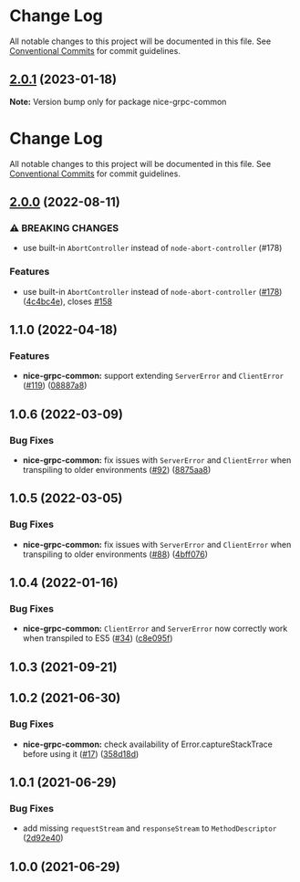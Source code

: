 # Change Log

All notable changes to this project will be documented in this file. See
[Conventional Commits](https://conventionalcommits.org) for commit guidelines.

## [2.0.1](https://github.com/deeplay-io/nice-grpc/compare/nice-grpc-common@2.0.0...nice-grpc-common@2.0.1) (2023-01-18)

**Note:** Version bump only for package nice-grpc-common

# Change Log

All notable changes to this project will be documented in this file. See
[Conventional Commits](https://conventionalcommits.org) for commit guidelines.

## [2.0.0](https://github.com/deeplay-io/nice-grpc/compare/nice-grpc-common@1.1.0...nice-grpc-common@2.0.0) (2022-08-11)

### ⚠ BREAKING CHANGES

- use built-in `AbortController` instead of `node-abort-controller` (#178)

### Features

- use built-in `AbortController` instead of `node-abort-controller`
  ([#178](https://github.com/deeplay-io/nice-grpc/issues/178))
  ([4c4bc4e](https://github.com/deeplay-io/nice-grpc/commit/4c4bc4eacf38bedfbcdd5a41f4471698f7a117ed)),
  closes [#158](https://github.com/deeplay-io/nice-grpc/issues/158)

## 1.1.0 (2022-04-18)

### Features

- **nice-grpc-common:** support extending `ServerError` and `ClientError`
  ([#119](https://github.com/deeplay-io/nice-grpc/issues/119))
  ([08887a8](https://github.com/deeplay-io/nice-grpc/commit/08887a82f081b1c52da74b39ca54ae053b4a21aa))

## 1.0.6 (2022-03-09)

### Bug Fixes

- **nice-grpc-common:** fix issues with `ServerError` and `ClientError` when
  transpiling to older environments
  ([#92](https://github.com/deeplay-io/nice-grpc/issues/92))
  ([8875aa8](https://github.com/deeplay-io/nice-grpc/commit/8875aa86bc505dfe0e347b4851e30114fa7dadc8))

## 1.0.5 (2022-03-05)

### Bug Fixes

- **nice-grpc-common:** fix issues with `ServerError` and `ClientError` when
  transpiling to older environments
  ([#88](https://github.com/deeplay-io/nice-grpc/issues/88))
  ([4bff076](https://github.com/deeplay-io/nice-grpc/commit/4bff076ebf49c41f88a4af570c9a04e7549b5719))

## 1.0.4 (2022-01-16)

### Bug Fixes

- **nice-grpc-common:** `ClientError` and `ServerError` now correctly work when
  transpiled to ES5 ([#34](https://github.com/deeplay-io/nice-grpc/issues/34))
  ([c8e095f](https://github.com/deeplay-io/nice-grpc/commit/c8e095f1f2d81d57b319714d88d9182cf301bcca))

## 1.0.3 (2021-09-21)

## 1.0.2 (2021-06-30)

### Bug Fixes

- **nice-grpc-common:** check availability of Error.captureStackTrace before
  using it ([#17](https://github.com/deeplay-io/nice-grpc/issues/17))
  ([358d18d](https://github.com/deeplay-io/nice-grpc/commit/358d18d7c6c8ee564a6035554b7cd131561e61e9))

## 1.0.1 (2021-06-29)

### Bug Fixes

- add missing `requestStream` and `responseStream` to `MethodDescriptor`
  ([2d92e40](https://github.com/deeplay-io/nice-grpc/commit/2d92e40564f646d80dccbde6e5cda6a8eadf4ba3))

## 1.0.0 (2021-06-29)

